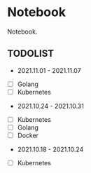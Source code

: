 # Notebook

Notebook.

## TODOLIST

- 2021.11.01 - 2021.11.07
- [ ] Golang
- [ ] Kubernetes

- 2021.10.24 - 2021.10.31
- [ ] Kubernetes
- [ ] Golang
- [ ] Docker

- 2021.10.18 - 2021.10.24
- [ ] Kubernetes
